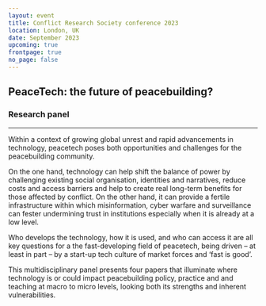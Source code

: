 ```yaml
---
layout: event
title: Conflict Research Society conference 2023
location: London, UK
date: September 2023
upcoming: true
frontpage: true
no_page: false
---
```


## PeaceTech: the future of peacebuilding?
### Research panel

---

Within a context of growing global unrest and rapid advancements in technology, peacetech poses both opportunities and challenges for the peacebuilding community.

On the one hand, technology can help shift the balance of power by challenging existing social organisation, identities and narratives, reduce costs and access barriers and help to create real long-term benefits for those affected by conflict. On the other hand, it can provide a fertile infrastructure within which misinformation, cyber warfare and surveillance can fester undermining trust in institutions especially when it is already at a low level.

Who develops the technology, how it is used, and who can access it are all key questions for a the fast-developing field of peacetech, being driven – at least in part – by a start-up tech culture of market forces and ‘fast is good’.

This multidisciplinary panel presents four papers that illuminate where technology is or could impact peacebuilding policy, practice and and teaching at macro to micro levels, looking both its strengths and inherent vulnerabilities.
